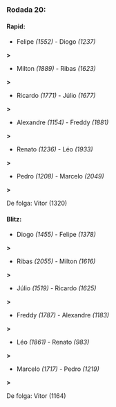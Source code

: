 ### Rodada 20:

#### Rapid:

* Felipe *(1552)*     -     Diogo *(1237)*

 **>** 
* Milton *(1889)*     -     Ribas *(1623)*

 **>** 
* Ricardo *(1771)*     -     Júlio *(1677)*

 **>** 
* Alexandre *(1154)*     -     Freddy *(1881)*

 **>** 
* Renato *(1236)*     -     Léo *(1933)*

 **>** 
* Pedro *(1208)*     -     Marcelo *(2049)*

 **>** 

De folga: Vitor (1320)

#### Blitz:

* Diogo *(1455)*     -     Felipe *(1378)*

 **>** 
* Ribas *(2055)*     -     Milton *(1616)*

 **>** 
* Júlio *(1519)*     -     Ricardo *(1625)*

 **>** 
* Freddy *(1787)*     -     Alexandre *(1183)*

 **>** 
* Léo *(1861)*     -     Renato *(983)*

 **>** 
* Marcelo *(1717)*     -     Pedro *(1219)*

 **>** 

De folga: Vitor (1164)

